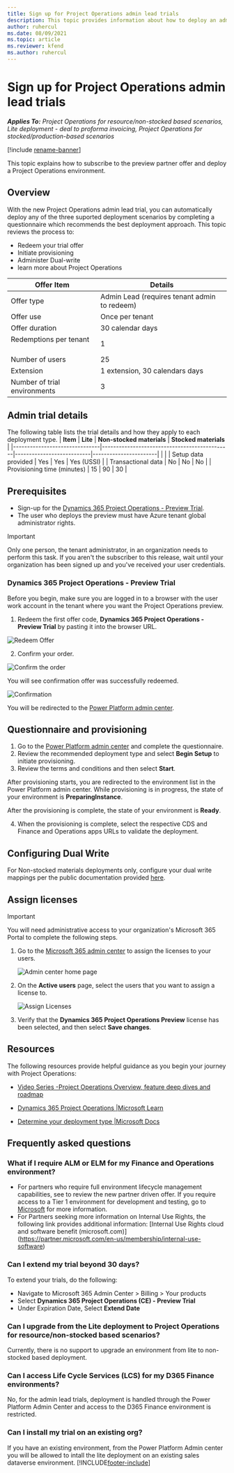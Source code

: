```yaml
---
title: Sign up for Project Operations admin lead trials
description: This topic provides information about how to deploy an admin lead trial of Project Operations.
author: ruhercul
ms.date: 08/09/2021
ms.topic: article
ms.reviewer: kfend 
ms.author: ruhercul
---
```


# Sign up for Project Operations admin lead trials 

_**Applies To:** Project Operations for resource/non-stocked based scenarios, Lite deployment - deal to proforma invoicing, Project Operations for stocked/production-based scenarios_ 

[!include [rename-banner](~/includes/cc-data-platform-banner.md)]

This topic explains how to subscribe to the preview partner offer and deploy a Project Operations environment.

## Overview
With the new Project Operations admin lead trial, you can automatically deploy any of the three suported deployment scenarios by completing a questionnaire which recommends the best deployment approach. This topic reviews the process to:

- Redeem your trial offer
- Initiate provisioning
- Administer Dual-write
- learn more about Project Operations 


| **Offer Item**                    | **Details**                                  |
|------------------------------|----------------------------------------------|
| Offer type                   | Admin Lead (requires tenant admin to redeem) |
| Offer use                    | Once per tenant                              |
| Offer duration               | 30 calendar days                             |
| Redemptions per tenant       | 1                                            |
| Number of users              | 25                                           |
| Extension                    | 1 extension, 30 calendars days               |
| Number of trial environments | 3                                            |


## Admin trial details
The following table lists the trial details and how they apply to each deployment type.
| **Item**                   | **Lite**                                     | **Non-stocked materials** | **Stocked materials** |
|-------------------------------|----------------------------------------------|---------------------------|-----------------------|
|     |
| Setup data provided           | Yes                                          | Yes                       | Yes (USSI)            |
| Transactional data            | No                                           | No                        | No                    |
| Provisioning time (minutes)   | 15                                           | 90                        | 30                    |

## Prerequisites

- Sign-up for the [Dynamics 365 Project Operations - Preview Trial](https://www.aka.ms/try-po).
- The user who deploys the preview must have Azure tenant global administrator rights.

> [!IMPORTANT]
> Only one person, the tenant administrator, in an organization needs to perform this task. If you aren't the subscriber to this release, wait until your organization has been signed up and you've received your user credentials.

### Dynamics 365 Project Operations - Preview Trial 

Before you begin, make sure you are logged in to a browser with the user work account in the tenant where you want the Project Operations preview.

1. Redeem the first offer code, **Dynamics 365 Project Operations - Preview Trial** by pasting it into the browser URL.

  ![Redeem Offer](./media/16RedeemFirstOfferNew.png)

2. Confirm your order.

  ![Confirm the order](./media/17ConfirmOrderNew.png)

You will see confirmation offer was successfully redeemed.

  ![Confirmation](./media/18OrderConfirmationNew.png)

You will be redirected to the [Power Platform admin center](https://admin.powerplatform.com/projectoperationstrial).

## Questionnaire and provisioning

1.	Go to the [Power Platform admin center](https://admin.powerplatform.com/projectoperationstrial) and complete the questionnaire.  
2.	Review the recommended deployment type and select **Begin Setup** to initiate provisioning.
3.	Review the terms and conditions and then select **Start**.

   After provisioning starts, you are redirected to the environment list in the Power Platform admin center. While provisioning is in progress, the state of your environment is **PreparingInstance**.
 
  After the provisioning is complete, the state of your environment is **Ready**.
 
4.	When the provisioning is complete, select the respective CDS and Finance and Operations apps URLs to validate the deployment.

## Configuring Dual Write
For Non-stocked materials deployments only, configure your dual write mappings per the public documentation provided [here](https:/docs.microsoft.com/en-us/dynamics365/project-operations/environment/resource-dual-write-maps).

## Assign licenses

> [!IMPORTANT]
> You will need administrative access to your organization's Microsoft 365 Portal to complete the following steps.

1. Go to the [Microsoft 365 admin center](https://portal.office.com/) to assign the licenses to your users.

   ![Admin center home page](./media/14AdminPortal.png)

2. On the **Active users** page, select the users that you want to assign a license to.

   ![Assign Licenses](./media/15AssignLicenses.png)

3. Verify that the **Dynamics 365 Project Operations Preview**  license has been selected, and then select **Save changes**.

## Resources
The following resources provide helpful guidance as you begin your journey with Project Operations:

-   [Video Series -Project Operations Overview, feature deep dives and
    roadmap](https://youtube.com/playlist?list=PLcakwueIHoT_LJ3Fr1tHnkPk5lioqE6uH)

-   [Dynamics 365 Project Operations \|Microsoft
    Learn](https://docs.microsoft.com/en-us/learn/modules/examine-dynamics-365-project-operations/)

-   [Determine your deployment type \|Microsoft
    Docs](https://docs.microsoft.com/en-us/dynamics365/project-operations/environment/determine-deployment-type)

## Frequently asked questions

### What if I require ALM or ELM for my Finance and Operations environment?
- For partners who require full environment lifecycle management capabilities, see [](https://experience.dynamics.com/requestlicense) to review the new partner driven offer. If you require access to a Tier 1 environment for development and testing, go to [Microsoft](microsoft.com) for more information.
- For Partners seeking more information on Internal Use Rights, the following link provides additional information: [Internal Use Rights cloud and software benefit (microsoft.com)] (https://partner.microsoft.com/en-us/membership/internal-use-software)

### Can I extend my trial beyond 30 days?
To extend your trials, do the following:
 - Navigate to Microsoft 365 Admin Center > Billing > Your products
 - Select **Dynamics 365 Project Operations (CE) - Preview Trial**
 - Under Expiration Date, Select **Extend Date**

### Can I upgrade from the Lite deployment to Project Operations for resource/non-stocked based scenarios?
Currently, there is no support to upgrade an environment from lite to non-stocked based deployment.

### Can I access Life Cycle Services (LCS) for my D365 Finance environments?  
No, for the admin lead trials, deployment is handled through the Power Platform Admin Center and access to the D365 Finance environment is restricted.

### Can I install my trial on an existing org?
If you have an existing environment, from the Power Platform Admin center you will be allowed to intall the lite deployment on an existing sales dataverse environment.
[!INCLUDE[footer-include](../includes/footer-banner.md)]
